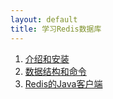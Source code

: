```yaml
---
layout: default
title: 学习Redis数据库
---
```


1. [介绍和安装](/StudyRedis/docs/01介绍和安装.md)
2. [数据结构和命令](/StudyRedis/docs/02数据结构和命令.md)
3. [Redis的Java客户端](/StudyRedis/docs/03Redis的Java客户端.md)